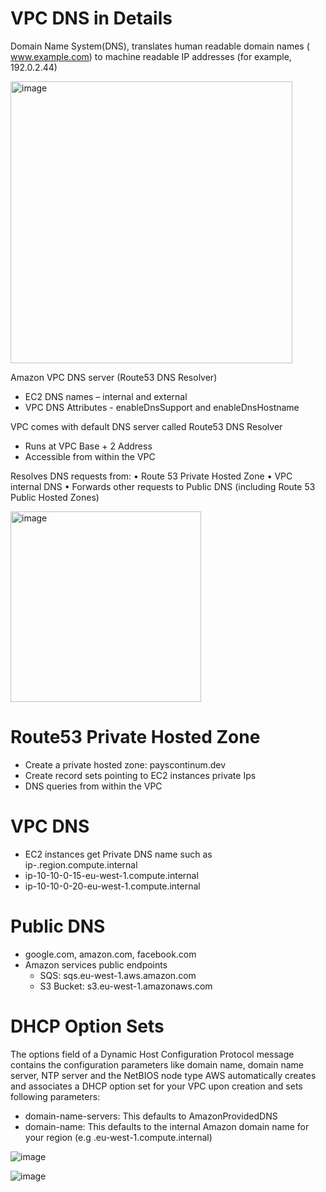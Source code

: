 # VPC DNS in Details

Domain Name System(DNS), translates human readable domain names ( www.example.com) to machine readable IP addresses (for example, 192.0.2.44)

<img width="451" alt="image" src="https://github.com/user-attachments/assets/5a6e033b-131d-496b-8fc9-8ef9bd24c49d" />

Amazon VPC DNS server (Route53 DNS Resolver)
* EC2 DNS names – internal and external
* VPC DNS Attributes - enableDnsSupport and enableDnsHostname

VPC comes with default DNS server called Route53 DNS Resolver
*  Runs at VPC Base + 2 Address
*  Accessible from within the VPC

Resolves DNS requests from:
• Route 53 Private Hosted Zone
• VPC internal DNS
• Forwards other requests to Public DNS (including Route 53 Public Hosted Zones)

<img width="305" alt="image" src="https://github.com/user-attachments/assets/e1601ee5-905b-4399-972b-a2587db03c51" />

# Route53 Private Hosted Zone

* Create a private hosted zone: payscontinum.dev
* Create record sets pointing to EC2 instances private Ips
* DNS queries from within the VPC

# VPC DNS

* EC2 instances get Private DNS name such as  ip-<private-ipv4-address>.region.compute.internal
* ip-10-10-0-15-eu-west-1.compute.internal
* ip-10-10-0-20-eu-west-1.compute.internal

# Public DNS
* google.com, amazon.com, facebook.com
* Amazon services public endpoints
  * SQS:        sqs.eu-west-1.aws.amazon.com
  * S3 Bucket:  s3.eu-west-1.amazonaws.com
 
# DHCP Option Sets

The options field of a Dynamic Host Configuration Protocol message contains the configuration parameters like domain name, domain name server, NTP server and the NetBIOS node type
AWS automatically creates and associates a DHCP option set for your VPC upon creation and sets following parameters:
* domain-name-servers: This defaults to AmazonProvidedDNS
* domain-name: This defaults to the internal Amazon domain name for your region (e.g <ip>.eu-west-1.compute.internal)


![image](https://github.com/user-attachments/assets/19d9094b-17fc-4258-a0e2-c1e6374985de)


![image](https://github.com/user-attachments/assets/aefba3a4-6725-4922-8f1e-dfd07e131190)


  
